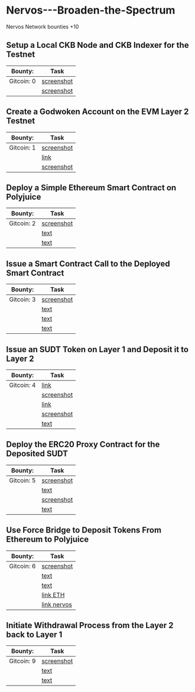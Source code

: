 # Nervos---Broaden-the-Spectrum
Nervos Network bounties +10

## Setup a Local CKB Node and CKB Indexer for the Testnet
| Bounty:  | Task  |
| ------------- | ------------- |
| Gitcoin: 0 |  [screenshot](./assets/0_nodes.png) |
| |  [screenshot](./assets/0_nodes.png)  |


## Create a Godwoken Account on the EVM Layer 2 Testnet
| Bounty:  | Task  |
| ------------- | ------------- |
| Gitcoin: 1 |  [screenshot](./assets/1_list.png) |
| |  [link](https://explorer.nervos.org/aggron/address/ckt1qyq0wzzvaqravgmpgpfr94jjg6ehhy3wl99s90n04t) |
| |  [screenshot](./assets/1_transaction.png) |


## Deploy a Simple Ethereum Smart Contract on Polyjuice
| Bounty:  | Task  |
| ------------- | ------------- |
| Gitcoin: 2 |  [screenshot](./assets/2_deployed.png) |
| |  [text](./text/hash.txt) |
| |  [text](./text/deployed.txt)|


## Issue a Smart Contract Call to the Deployed Smart Contract
| Bounty:  | Task  |
| ------------- | ------------- |
| Gitcoin: 3 |  [screenshot](./assets/3_call.png) |
| |  [text](./text/3_hash.txt) |
| |  [text](./text/3_call.txt) |
| |  [text](./text/3_abi.txt) |

## Issue an SUDT Token on Layer 1 and Deposit it to Layer 2
| Bounty:  | Task  |
| ------------- | ------------- |
| Gitcoin: 4 |  [link](https://explorer.nervos.org/aggron/address/ckt1qyq0wzzvaqravgmpgpfr94jjg6ehhy3wl99s90n04t) |
| |  [screenshot](./assets/4_sudt.png) |
| |  [link](https://explorer.nervos.org/aggron/transaction/0x278874f638f8d81d3537637fa0d118bc6ce232e64ef0487fab09328e7fed7996) |
| |  [screenshot](./assets/4_layer.png) |
| |  [text](./text/4_sudtid.txt) |


## Deploy the ERC20 Proxy Contract for the Deposited SUDT
| Bounty:  | Task  |
| ------------- | ------------- |
| Gitcoin: 5 |  [screenshot](./assets/5_proxy.png) |
| |  [text](./text/5_proxy.txt) |
| |  [screenshot](./assets/5_balance.png) |
| |  [text](./text/5_checked.txt) |


## Use Force Bridge to Deposit Tokens From Ethereum to Polyjuice
| Bounty:  | Task  |
| ------------- | ------------- |
| Gitcoin: 6 |  [screenshot](./assets/6_deposit.png) |
| |  [text](./text/6_deposit.txt) |
| |  [text](./text/6_eth.txt) |
| |  [link ETH](https://rinkeby.etherscan.io/tx/0x60344157ed1c949113dd6843cc1a1adf350359be296a2c4a3f2408bd0481a456) |
| |  [link nervos](https://explorer.nervos.org/aggron/transaction/0xa523a653df73dafbef115e690549f9b03284c27085783896a2c48fc9febb921b)|


## Initiate Withdrawal Process from the Layer 2 back to Layer 1
| Bounty:  | Task  |
| ------------- | ------------- |
| Gitcoin: 9 |  [screenshot](./assets/9_with.png) |
| |  [text](./text/9_layer.txt) |
| |  [text](./text/9_nervos_layer.txt)| 
   
